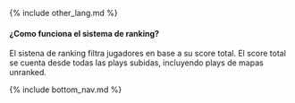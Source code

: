 {% include other_lang.md %}

#### ¿Como funciona el sistema de ranking?

El sistena de ranking filtra jugadores en base a su score total. El score total se cuenta desde todas las plays subidas, incluyendo plays de mapas unranked.

<!-- Don't touch this part thank you -->
{% include bottom_nav.md %}